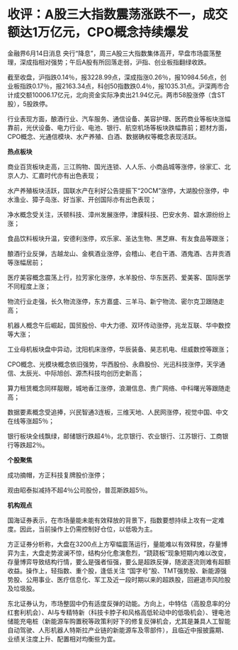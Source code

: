 

# 收评：A股三大指数震荡涨跌不一，成交额达1万亿元，CPO概念持续爆发

金融界6月14日消息 央行“降息”，周三A股三大指数集体高开，早盘市场震荡整理，深成指相对强势；午后A股有所回落走弱，沪指、创业板指翻绿收跌。

截至收盘，沪指跌0.14％，报3228.99点，深成指涨0.26％，报10984.56点，创业板指跌0.17％，报2163.34点，科创50指数跌0.4％，报1035.31点。沪深两市合计成交额10006.17亿元，北向资金实际净卖出21.94亿元。两市58股涨停（含ST股），5股跌停。

行业表现方面，酿酒行业、汽车服务、通信设备、美容护理、医药商业等板块涨幅靠前，光伏设备、电力行业、电池、银行、航空机场等板块跌幅靠前；题材方面，CPO概念、光通信模块、水产养殖、白酒、数据确权等概念表现活跃。

**热点板块**

商业百货板块走高，三江购物、国光连锁、人人乐、小商品城等涨停，徐家汇、北京人力、汇嘉时代亦有出色表现；

水产养殖板块活跃，国联水产在利好公告提振下“20CM”涨停，大湖股份涨停，中水渔业、獐子岛涨、好当家、开创国际亦有出色表现；

净水概念受关注，沃顿科技、漳州发展涨停，津膜科技、巴安水务、碧水源纷纷上涨；

食品饮料板块升温，安德利涨停，欢乐家、圣达生物、黑芝麻、有友食品等跟涨；

酿酒行业反弹，古越龙山、金枫酒业涨停，会稽山、老白干酒、酒鬼酒、古井贡酒等涨幅居前；

医疗美容概念震荡上行，拉芳家化涨停，水羊股份、华东医药、爱美客、国际医学不同程度上涨；

物流行业走强，长久物流涨停，东方嘉盛、三羊马、新宁物流、密尔克卫跟随走高；

机器人概念午后崛起，国贸股份、中大力德、双环传动涨停，兆龙互联、华中数控等大涨；

工业母机板块盘中异动，沈阳机床涨停，华辰装备、昊志机电、纽威数控等跟涨；

CPO概念、光模块概念依旧强势，华西股份、永鼎股份、光迅科技涨停，天孚通信、太辰光、中际旭创、源杰科技均创历史新高；

算力租赁概念同样靓眼，城地香江涨停，浪潮信息、贵广网络、中科曙光等跟随走高；

数据要素概念受追捧，兴民智通3连板，三维天地、人民网涨停，视觉中国、中文在线等涨超5％；

银行板块全线飘绿，邮储银行跌超4％，北京银行、农业银行、江苏银行、工商银行等跌超2％。

**个股聚焦**

成功摘帽，方正科技复牌股价涨停；

观由昭泰拟减持不超4％公司股份，普蕊斯跌超5％。

**机构观点**

国海证券表示，在市场量能未能有效释放的背景下，指数要想持续上攻有一定难度。因此，当前操作上仍需控制好仓位，以低吸为主。

方正证券分析称，大盘在3200点上方窄幅震荡运行，量能难以有效释放，存量博弈为主，大盘走势波澜不惊，结构分化愈演愈烈，“跷跷板”现象短期内难以改变，存量博弈导致结构行情，要么是强者恒强，要么是超跌反弹，随波逐流则难有超额收益。操作上，轻指数、重个股，逢低关注
“国字号”股、TMT强势股、新能源强势股、公用事业、医疗信息化、军工及近一段时期以来的超跌股，回避退市风险股及垃圾股。

东北证券认为，市场整固中仍有适度反弹的动能。方向上，中特估（高股息率的分红套利机会）、AI与专精特新（科技卡脖子和风格高低轮动中的低吸机会）、锂电池储能充电桩（新能源车购置税等政策利好下的修复反弹机会，尤其是兼具人工智能自动驾驶、人形机器人特斯拉产业链的新能源车及零部件），且临近中报披露期、业绩关注度上升、配置相对均衡些为宜。

